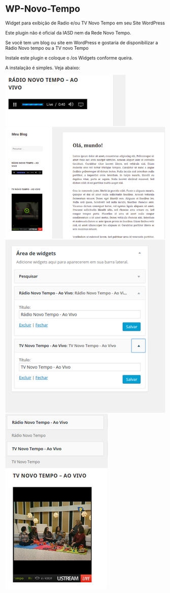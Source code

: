 # WP-Novo-Tempo
Widget para exibição de Radio e/ou TV Novo Tempo em seu Site WordPress

Este plugin não é oficial da IASD nem da Rede Novo Tempo.

Se você tem um blog ou site em WordPress e gostaria de disponibilizar a Rádio Novo tempo ou a TV novo Tempo

Instale este plugin e coloque o /os Widgets conforme queira.

A instalação é  simples. Veja abaixo:

![alt tag](https://raw.githubusercontent.com/joelgarciajr84/WP-Novo-Tempo/master/imgs/widget-radio-novotempo.png)
![alt tag](https://raw.githubusercontent.com/joelgarciajr84/WP-Novo-Tempo/master/imgs/widgets-novo-tempo.png)
![alt tag](https://raw.githubusercontent.com/joelgarciajr84/WP-Novo-Tempo/master/imgs/widgets-nt-admin.png)
![alt tag](https://raw.githubusercontent.com/joelgarciajr84/WP-Novo-Tempo/master/imgs/widgets-nt.png)
![alt tag](https://raw.githubusercontent.com/joelgarciajr84/WP-Novo-Tempo/master/imgs/widget-tv-novotempo.png)
